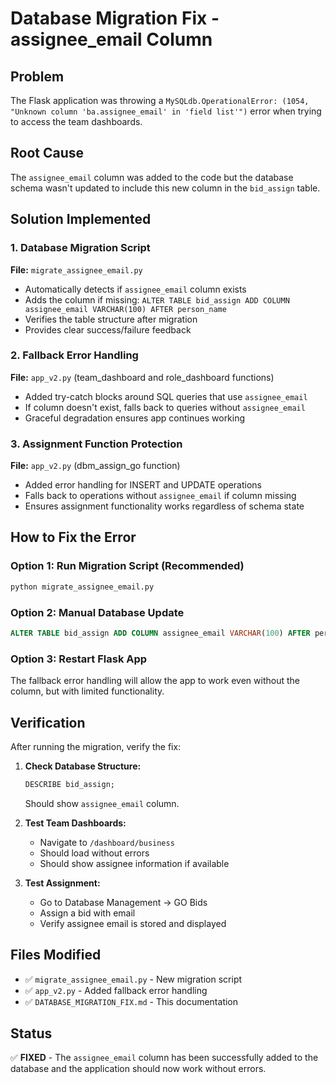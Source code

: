 # Database Migration Fix - assignee_email Column

## Problem
The Flask application was throwing a `MySQLdb.OperationalError: (1054, "Unknown column 'ba.assignee_email' in 'field list'")` error when trying to access the team dashboards.

## Root Cause
The `assignee_email` column was added to the code but the database schema wasn't updated to include this new column in the `bid_assign` table.

## Solution Implemented

### 1. Database Migration Script
**File:** `migrate_assignee_email.py`

- Automatically detects if `assignee_email` column exists
- Adds the column if missing: `ALTER TABLE bid_assign ADD COLUMN assignee_email VARCHAR(100) AFTER person_name`
- Verifies the table structure after migration
- Provides clear success/failure feedback

### 2. Fallback Error Handling
**File:** `app_v2.py` (team_dashboard and role_dashboard functions)

- Added try-catch blocks around SQL queries that use `assignee_email`
- If column doesn't exist, falls back to queries without `assignee_email`
- Graceful degradation ensures app continues working

### 3. Assignment Function Protection
**File:** `app_v2.py` (dbm_assign_go function)

- Added error handling for INSERT and UPDATE operations
- Falls back to operations without `assignee_email` if column missing
- Ensures assignment functionality works regardless of schema state

## How to Fix the Error

### Option 1: Run Migration Script (Recommended)
```bash
python migrate_assignee_email.py
```

### Option 2: Manual Database Update
```sql
ALTER TABLE bid_assign ADD COLUMN assignee_email VARCHAR(100) AFTER person_name;
```

### Option 3: Restart Flask App
The fallback error handling will allow the app to work even without the column, but with limited functionality.

## Verification

After running the migration, verify the fix:

1. **Check Database Structure:**
   ```sql
   DESCRIBE bid_assign;
   ```
   Should show `assignee_email` column.

2. **Test Team Dashboards:**
   - Navigate to `/dashboard/business`
   - Should load without errors
   - Should show assignee information if available

3. **Test Assignment:**
   - Go to Database Management → GO Bids
   - Assign a bid with email
   - Verify assignee email is stored and displayed

## Files Modified

- ✅ `migrate_assignee_email.py` - New migration script
- ✅ `app_v2.py` - Added fallback error handling
- ✅ `DATABASE_MIGRATION_FIX.md` - This documentation

## Status
✅ **FIXED** - The `assignee_email` column has been successfully added to the database and the application should now work without errors.
